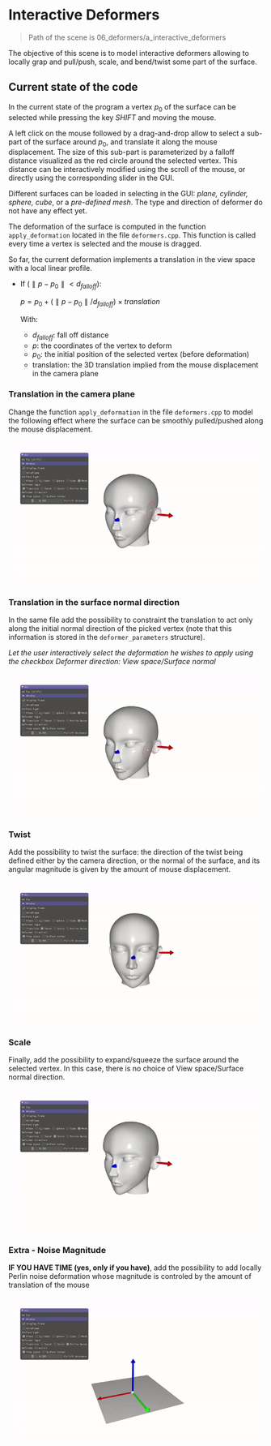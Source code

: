 # Interactive Deformers

> Path of the scene is 06_deformers/a_interactive_deformers

The objective of this scene is to model interactive deformers allowing to locally grap and pull/push, scale, and bend/twist some part of the surface. 

## Current state of the code

In the current state of the program a vertex $p_0$​ of the surface can be selected while pressing the key *SHIFT* and moving the mouse.

A left click on the mouse followed by a drag-and-drop allow to select a sub-part of the surface around $p_0$​, and translate it along the mouse displacement. The size of this sub-part is parameterized by a falloff distance visualized as the red circle around the selected vertex. This distance can be interactively modified using the scroll of the mouse, or directly using the corresponding slider in the GUI.

Different surfaces can be loaded in selecting in the GUI: *plane, cylinder, sphere, cube*, or a *pre-defined mesh*.
The type and direction of deformer do not have any effect yet. 

The deformation of the surface is computed in the function `apply_deformation` located in the file `deformers.cpp`. This function is called every time a vertex is selected and the mouse is dragged. 

So far, the current deformation implements a translation in the view space with a local linear profile. 

- If ($\parallel p - p_0\parallel < d_{falloff}$):

    $p = p_0 + (\parallel p - p_0 \parallel / d_{falloff}) \times translation$

    With:
    - $d_{falloff}$: fall off distance
    - $p$: the coordinates of the vertex to deform
    - $p_0$: the initial position of the selected vertex (before deformation)
    - translation: the 3D translation implied from the mouse displacement in the camera plane

### Translation in the camera plane

Change the function `apply_deformation` in the file `deformers.cpp` to model the following effect where the surface can be smoothly pulled/pushed along the mouse displacement.

![sol_translation_cplane](soltranslationcamera.gif)

### Translation in the surface normal direction

In the same file add the possibility to constraint the translation to act only along the initial normal direction of the picked vertex (note that this information is stored in the `deformer_parameters` structure). 

*Let the user interactively select the deformation he wishes to apply using the checkbox Deformer direction: View space/Surface normal*

![sol_translation_ndir](soltranslationnormal.gif)

### Twist

Add the possibility to twist the surface: the direction of the twist being defined either by the camera direction, or the normal of the surface, and its angular magnitude is given by the amount of mouse displacement.

![sol_twist](soltwist.gif)

### Scale

Finally, add the possibility to expand/squeeze the surface around the selected vertex. In this case, there is no choice of View space/Surface normal direction.

![sol_scale](solscale.gif)

### Extra - Noise Magnitude

**IF YOU HAVE TIME (yes, only if you have)**, add the possibility to add locally Perlin noise deformation whose magnitude is controled by the amount of translation of the mouse

![sol_noise](solperlin.gif)
